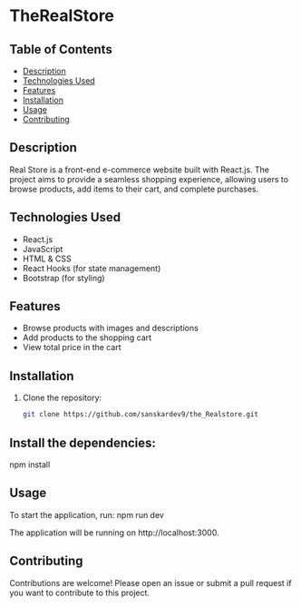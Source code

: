 # TheRealStore

## Table of Contents
- [Description](#description)
- [Technologies Used](#technologies-used)
- [Features](#features)
- [Installation](#installation)
- [Usage](#usage)
- [Contributing](#contributing)

## Description
Real Store is a front-end e-commerce website built with React.js. The project aims to provide a seamless shopping experience, allowing users to browse products, add items to their cart, and complete purchases. 

## Technologies Used
- React.js
- JavaScript
- HTML & CSS
- React Hooks (for state management)
- Bootstrap (for styling)

## Features
- Browse products with images and descriptions
- Add products to the shopping cart
- View total price in the cart

## Installation
1. Clone the repository:
   ```bash
   git clone https://github.com/sanskardev9/the_Realstore.git

## Install the dependencies:
npm install

## Usage
To start the application, run: 
npm run dev

The application will be running on http://localhost:3000.

## Contributing
Contributions are welcome! Please open an issue or submit a pull request if you want to contribute to this project.
